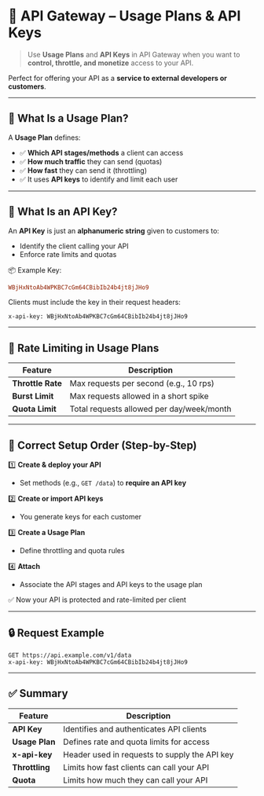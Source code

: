 # 🔑 **API Gateway – Usage Plans & API Keys**

> Use **Usage Plans** and **API Keys** in API Gateway when you want to **control, throttle, and monetize** access to your API.

Perfect for offering your API as a **service to external developers or customers**.

---

## 🧭 What Is a Usage Plan?

A **Usage Plan** defines:

- ✅ **Which API stages/methods** a client can access
- ✅ **How much traffic** they can send (quotas)
- ✅ **How fast** they can send it (throttling)
- ✅ It uses **API keys** to identify and limit each user

---

## 🔑 What Is an API Key?

An **API Key** is just an **alphanumeric string** given to customers to:

- Identify the client calling your API
- Enforce rate limits and quotas

📦 Example Key:

```ini
WBjHxNtoAb4WPKBC7cGm64CBibIb24b4jt8jJHo9
```

Clients must include the key in their request headers:

```http
x-api-key: WBjHxNtoAb4WPKBC7cGm64CBibIb24b4jt8jJHo9
```

---

## 🚦 Rate Limiting in Usage Plans

| Feature           | Description                               |
| ----------------- | ----------------------------------------- |
| **Throttle Rate** | Max requests per second (e.g., 10 rps)    |
| **Burst Limit**   | Max requests allowed in a short spike     |
| **Quota Limit**   | Total requests allowed per day/week/month |

---

## 🧱 Correct Setup Order (Step-by-Step)

1️⃣ **Create & deploy your API**

- Set methods (e.g., `GET /data`) to **require an API key**

2️⃣ **Create or import API keys**

- You generate keys for each customer

3️⃣ **Create a Usage Plan**

- Define throttling and quota rules

4️⃣ **Attach**

- Associate the API stages and API keys to the usage plan

✅ Now your API is protected and rate-limited per client

---

## 🔒 Request Example

```http
GET https://api.example.com/v1/data
x-api-key: WBjHxNtoAb4WPKBC7cGm64CBibIb24b4jt8jJHo9
```

---

## ✅ Summary

| Feature        | Description                                   |
| -------------- | --------------------------------------------- |
| **API Key**    | Identifies and authenticates API clients      |
| **Usage Plan** | Defines rate and quota limits for access      |
| **x-api-key**  | Header used in requests to supply the API key |
| **Throttling** | Limits how fast clients can call your API     |
| **Quota**      | Limits how much they can call your API        |
